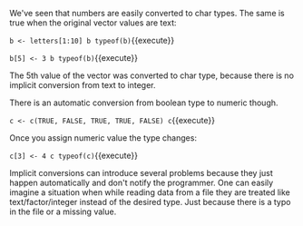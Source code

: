 We've seen that numbers are easily converted to char types.
The same is true when the original vector values are text:

`b <- letters[1:10]
b
typeof(b)`{{execute}}

`b[5] <- 3
b
typeof(b)`{{execute}}

The 5th value of the vector was converted to char type, because there is no implicit conversion from text to integer.

There is an automatic conversion from boolean type to numeric though.

`c <- c(TRUE, FALSE, TRUE, TRUE, FALSE)
c`{{execute}}

Once you assign numeric value the type changes:

`c[3] <- 4
c
typeof(c)`{{execute}}

Implicit conversions can introduce several problems because they just happen automatically and don't notify the programmer. One can easily imagine a situation when while reading data from a file they are treated like text/factor/integer instead of the desired type. Just because there is a typo in the file or a missing value.
